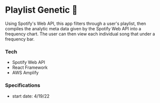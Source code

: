 # Playlist Genetic 🧬
Using Spotify's Web API, this app filters through a user's playlist, then compiles the analytic meta data given by the Spotify Web API into a frequency chart.  The user can then view each individual song that under a frequency bar.

### Tech
- Spotify Web API
- React Framework
- AWS Amplify

### Specifications
- start date: 4/19/22
